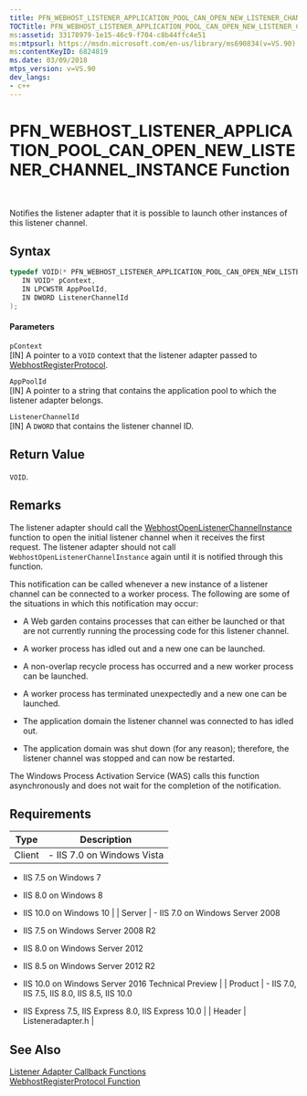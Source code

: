 ```yaml
---
title: PFN_WEBHOST_LISTENER_APPLICATION_POOL_CAN_OPEN_NEW_LISTENER_CHANNEL_INSTANCE Function
TOCTitle: PFN_WEBHOST_LISTENER_APPLICATION_POOL_CAN_OPEN_NEW_LISTENER_CHANNEL_INSTANCE Function
ms:assetid: 33178979-1e15-46c9-f704-c8b44ffc4e51
ms:mtpsurl: https://msdn.microsoft.com/en-us/library/ms690834(v=VS.90)
ms:contentKeyID: 6824819
ms.date: 03/09/2018
mtps_version: v=VS.90
dev_langs:
- c++
---
```


# PFN\_WEBHOST\_LISTENER\_APPLICATION\_POOL\_CAN\_OPEN\_NEW\_LISTENER\_CHANNEL\_INSTANCE Function

 

Notifies the listener adapter that it is possible to launch other instances of this listener channel.

## Syntax

``` c++
typedef VOID(* PFN_WEBHOST_LISTENER_APPLICATION_POOL_CAN_OPEN_NEW_LISTENER_CHANNEL_INSTANCE)(  
   IN VOID* pContext,  
   IN LPCWSTR AppPoolId,  
   IN DWORD ListenerChannelId  
);  
```

#### Parameters

`pContext`  
\[IN\] A pointer to a `VOID` context that the listener adapter passed to [WebhostRegisterProtocol](webhostregisterprotocol-function.md).

`AppPoolId`  
\[IN\] A pointer to a string that contains the application pool to which the listener adapter belongs.

`ListenerChannelId`  
\[IN\] A `DWORD` that contains the listener channel ID.

## Return Value

`VOID`.

## Remarks

The listener adapter should call the [WebhostOpenListenerChannelInstance](webhostopenlistenerchannelinstance-function.md) function to open the initial listener channel when it receives the first request. The listener adapter should not call `WebhostOpenListenerChannelInstance` again until it is notified through this function.

This notification can be called whenever a new instance of a listener channel can be connected to a worker process. The following are some of the situations in which this notification may occur:

  - A Web garden contains processes that can either be launched or that are not currently running the processing code for this listener channel.

  - A worker process has idled out and a new one can be launched.

  - A non-overlap recycle process has occurred and a new worker process can be launched.

  - A worker process has terminated unexpectedly and a new one can be launched.

  - The application domain the listener channel was connected to has idled out.

  - The application domain was shut down (for any reason); therefore, the listener channel was stopped and can now be restarted.

The Windows Process Activation Service (WAS) calls this function asynchronously and does not wait for the completion of the notification.

## Requirements

| Type | Description |
| --- | --- |
| Client | - IIS 7.0 on Windows Vista

- IIS 7.5 on Windows 7

- IIS 8.0 on Windows 8

- IIS 10.0 on Windows 10 |
| Server | - IIS 7.0 on Windows Server 2008

- IIS 7.5 on Windows Server 2008 R2

- IIS 8.0 on Windows Server 2012

- IIS 8.5 on Windows Server 2012 R2

- IIS 10.0 on Windows Server 2016 Technical Preview |
| Product | - IIS 7.0, IIS 7.5, IIS 8.0, IIS 8.5, IIS 10.0

- IIS Express 7.5, IIS Express 8.0, IIS Express 10.0 |
| Header | Listeneradapter.h |

## See Also

[Listener Adapter Callback Functions](listener-adapter-callback-functions.md)  
[WebhostRegisterProtocol Function](webhostregisterprotocol-function.md)

